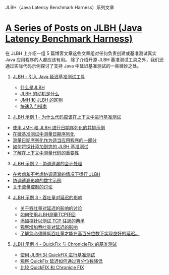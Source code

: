 JLBH（Java Latency Benchmark Harness）系列文章

# [A Series of Posts on JLBH (Java Latency Benchmark Harness)](http://www.rationaljava.com/2016/04/a-series-of-posts-on-jlbh-java-latency.html)



在 JLBH 上介绍一组 5 篇博客文章这些文章组对任何负责创建或基准测试真实 Java 应用程序的人都应该有用。
除了介绍开源 JLBH 基准测试工具之外，我们还通过实际代码示例探讨了支持 Java 中延迟基准测试的一些微妙之处。




1)  [JLBH - 引入 Java 延迟基准测试工具](Intro.md)
  
    * [什么是JLBH](Intro.md#什么是-jlbh-)
    * [JLBH 的动机是什么](Intro.md#我们为什么写-jlbh)
    * [JMH 和 JLBH 的区别](Intro.md#jmh-和-jlbh-之间的区别)
    * [快速入门指南](Intro.md#快速入门指南)

2) [JLBH 示例 1 - 为什么代码应该在上下文中进行基准测试](JLBH_Examples_1.md)
  * [使用 JMH 和 JLBH 进行日期序列化的并排示例](JLBH_Examples_1.md)
  * [在微基准测试中测量日期序列化](JLBH_Examples_1.md)
  * [测量日期序列化作为适当应用程序的一部分](JLBH_Examples_1.md)
  * [如何将探针添加到您的 JLBH 基准测试](JLBH_Examples_1.md)
  * [了解在上下文中测量代码的重要性](JLBH_Examples_1.md)

3) [JLBH 示例 2 - 协调遗漏的会计处理](JLBH_Examples_2.md)
  * [在考虑和不考虑协调遗漏的情况下运行 JLBH](JLBH_Examples_2.md)
  * [协调遗漏影响的数字示例](JLBH_Examples_2.md)
  * [关于流量控制的讨论](JLBH_Examples_2.md)

4) [JLBH 示例 3 - 吞吐量对延迟的影响](JLBH_Examples_3.md)
   * [关于吞吐量对延迟的影响的讨论](JLBH_Examples_3.md)
   * [如何使用JLBH测量TCP环回](JLBH_Examples_3.md)
   * [添加探针以测试 TCP 往返的两半](JLBH_Examples_3.md)
   * [观察增加吞吐量对延迟的影响](JLBH_Examples_3.md)
   * [了解您必须降低吞吐量才能在高百分位数下实现良好的延迟。](JLBH_Examples_3.md)

5) [JLBH 示例 4 - QuickFix 与 ChronicleFix 的基准测试](JLBH_Examples_4.md)
   * [使用 JLBH 对 QuickFIX 进行基准测试](JLBH_Examples_4.md)
   * [观察 QuickFix 延迟如何通过百分位数降低](JLBH_Examples_4.md)
   * [比较 QuickFIX 和 Chronicle FIX](JLBH_Examples_4.md)